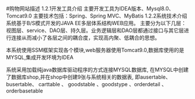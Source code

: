 #购物网站描述
1.2.1开发工具介绍
主要开发工具为IDEA版本、Mysql8.0、Tomcat9.0
主要技术包括：Spring、Spring MVC、MyBatis 
1.2.2系统技术介绍
系统基于B/S模式开发的JAVA EE多层体系结构WEB应用。
主要分为以下几层：视图层、service、DAO层、持久层。业务逻辑层和DAO层都通过接口与其它层进行连接从而减小了各层之间的耦合度，实现高内聚、低耦合的思想。

本系统使用SSM框架实现各个模块,web服务器使用Tomcat9.0,数据库使用的是MYSQL,集成开发环境为IDEA

系统采用加载纯java数据库驱动程序的方式连接MYSQL数据库,
在MYSQL中创建了数据库shop,并在shop中创建9张与系统相关的数据表,
即ausertable、busertable、 carttable 、 goodstable 、goodstype 、orderdetail 、orderbasetable  
